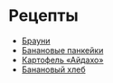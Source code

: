 # Рецепты

-  [Брауни](brownie.md)
-  [Банановые панкейки](bananovie-pankejki.md)
-  [Картофель «Айдахо»](kartofel-ajdaho.md)
-  [Банановый хлеб](bananovyy-hleb.md)